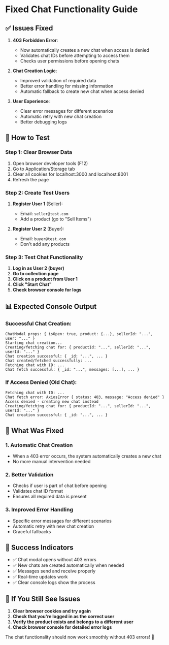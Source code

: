 # Fixed Chat Functionality Guide

## ✅ Issues Fixed

1. **403 Forbidden Error**: 
   - Now automatically creates a new chat when access is denied
   - Validates chat IDs before attempting to access them
   - Checks user permissions before opening chats

2. **Chat Creation Logic**:
   - Improved validation of required data
   - Better error handling for missing information
   - Automatic fallback to create new chat when access denied

3. **User Experience**:
   - Clear error messages for different scenarios
   - Automatic retry with new chat creation
   - Better debugging logs

## 🧪 How to Test

### Step 1: Clear Browser Data
1. Open browser developer tools (F12)
2. Go to Application/Storage tab
3. Clear all cookies for localhost:3000 and localhost:8001
4. Refresh the page

### Step 2: Create Test Users
1. **Register User 1** (Seller):
   - Email: `seller@test.com`
   - Add a product (go to "Sell Items")

2. **Register User 2** (Buyer):
   - Email: `buyer@test.com`
   - Don't add any products

### Step 3: Test Chat Functionality
1. **Log in as User 2 (buyer)**
2. **Go to collection page**
3. **Click on a product from User 1**
4. **Click "Start Chat"**
5. **Check browser console for logs**

## 📊 Expected Console Output

### Successful Chat Creation:
```
ChatModal props: { isOpen: true, product: {...}, sellerId: "...", user: "..." }
Starting chat creation...
Creating/fetching chat for: { productId: "...", sellerId: "...", userId: "..." }
Chat creation successful: { _id: "...", ... }
Chat created/fetched successfully: ...
Fetching chat with ID: ...
Chat fetch successful: { _id: "...", messages: [...], ... }
```

### If Access Denied (Old Chat):
```
Fetching chat with ID: ...
Chat fetch error: AxiosError { status: 403, message: "Access denied" }
Access denied - creating new chat instead
Creating/fetching chat for: { productId: "...", sellerId: "...", userId: "..." }
Chat creation successful: { _id: "...", ... }
```

## 🔧 What Was Fixed

### 1. Automatic Chat Creation
- When a 403 error occurs, the system automatically creates a new chat
- No more manual intervention needed

### 2. Better Validation
- Checks if user is part of chat before opening
- Validates chat ID format
- Ensures all required data is present

### 3. Improved Error Handling
- Specific error messages for different scenarios
- Automatic retry with new chat creation
- Graceful fallbacks

## 🎯 Success Indicators

- ✅ Chat modal opens without 403 errors
- ✅ New chats are created automatically when needed
- ✅ Messages send and receive properly
- ✅ Real-time updates work
- ✅ Clear console logs show the process

## 🚨 If You Still See Issues

1. **Clear browser cookies and try again**
2. **Check that you're logged in as the correct user**
3. **Verify the product exists and belongs to a different user**
4. **Check browser console for detailed error logs**

The chat functionality should now work smoothly without 403 errors! 🎉 